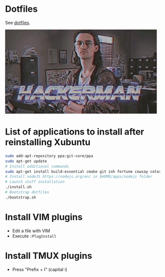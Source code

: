 # Dotfiles

See [dotfiles](http://dotfiles.github.io).

![dotfiles](dotfiles.gif)

# List of applications to install after reinstalling Xubuntu

```bash
sudo add-apt-repository ppa:git-core/ppa
sudo apt-get update
# Install additional commands
sudo apt-get install build-essential cmake git zsh fortune cowsay colordiff vim exuberant-ctags tmux python-pip python-dev ruby-dev ruby htop xclip httpie silversearcher-ag
# Install nodeJS https://nodejs.org/en/ in $HOME/apps/nodejs folder
# Launch stuff installation
./install.sh
# Bootstrap dotfiles
./bootstrap.sh
```

# Install VIM plugins

- Edit a file with VIM
- Execute `:PlugInstall`

# Install TMUX plugins

- Press "Prefix + I" (capital i)

